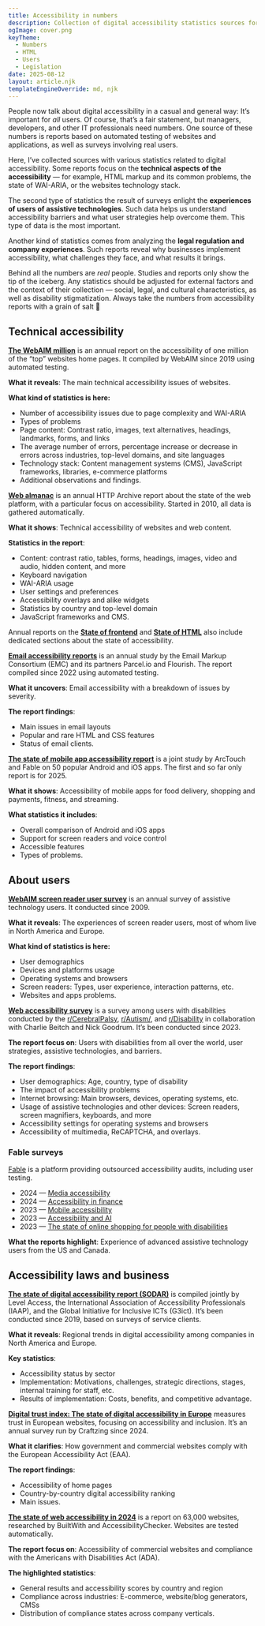 ```yaml
---
title: Accessibility in numbers
description: Collection of digital accessibility statistics sources for developers: Technical reports, user surveys, business studies, and legal regulation research.
ogImage: cover.png
keyTheme:
  - Numbers
  - HTML
  - Users
  - Legislation
date: 2025-08-12
layout: article.njk
templateEngineOverride: md, njk
---
```


People now talk about digital accessibility in a casual and general way: It’s important for *all* users. Of course, that’s a fair statement, but managers, developers, and other IT professionals need numbers. One source of these numbers is reports based on automated testing of websites and applications, as well as surveys involving real users.

Here, I’ve collected sources with various statistics related to digital accessibility. Some reports focus on the **technical aspects of the accessibility** — for example, HTML markup and its common problems, the state of WAI-ARIA, or the websites technology stack.

The second type of statistics the result of surveys enlight the **experiences of users of assistive technologies**. Such data helps us understand accessibility barriers and what user strategies help overcome them. This type of data is the most important.

Another kind of statistics comes from analyzing the **legal regulation and company experiences**. Such reports reveal why businesses implement accessibility, what challenges they face, and what results it brings.

Behind all the numbers are *real* people. Studies and reports only show the tip of the iceberg. Any statistics should be adjusted for external factors and the context of their collection — social, legal, and cultural characteristics, as well as disability stigmatization. Always take the numbers from accessibility reports with a grain of salt 🧂

## Technical accessibility

**[The WebAIM million](https://webaim.org/projects/million/)** is an annual report on the accessibility of one million of the “top” websites home pages. It compiled by WebAIM since 2019 using automated testing.

**What it reveals**: The main technical accessibility issues of websites.

**What kind of statistics is here:**

- Number of accessibility issues due to page complexity and WAI-ARIA
- Types of problems
- Page content: Contrast ratio, images, text alternatives, headings, landmarks, forms, and links
- The average number of errors, percentage increase or decrease in errors across industries, top-level domains, and site languages
- Technology stack: Content management systems (CMS), JavaScript frameworks, libraries, e-commerce platforms
- Additional observations and findings.

**[Web almanac](https://almanac.httparchive.org/en/)** is an annual HTTP Archive report about the state of the web platform, with a particular focus on accessibility. Started in 2010, all data is gathered automatically.

**What it shows**: Technical accessibility of websites and web content.

**Statistics in the report**:

- Content: contrast ratio, tables, forms, headings, images, video and audio, hidden content, and more
- Keyboard navigation
- WAI-ARIA usage
- User settings and preferences
- Accessibility overlays and alike widgets
- Statistics by country and top-level domain
- JavaScript frameworks and CMS.

Annual reports on the **[State of frontend](https://tsh.io/state-of-frontend/)** and **[State of HTML](https://stateofhtml.com/en-US)** also include dedicated sections about the state of accessibility.

**[Email accessibility reports](https://emailmarkup.org/en/reports/accessibility/)** is an annual study by the Email Markup Consortium (EMC) and its partners Parcel.io and Flourish. The report compiled since 2022 using automated testing.

**What it uncovers**: Email accessibility with a breakdown of issues by severity.

**The report findings**:

- Main issues in email layouts
- Popular and rare HTML and CSS features
- Status of email clients.

**[The state of mobile app accessibility report](https://arctouch.com/state-of-mobile-app-accessibility)** is a joint study by ArcTouch and Fable on 50 popular Android and iOS apps. The first and so far only report is for 2025.

**What it shows**: Accessibility of mobile apps for food delivery, shopping and payments, fitness, and streaming.

**What statistics it includes**:

- Overall comparison of Android and iOS apps
- Support for screen readers and voice control
- Accessible features
- Types of problems.

## About users

**[WebAIM screen reader user survey](https://webaim.org/projects/screenreadersurvey10/)** is an annual survey of assistive technology users. It conducted since 2009.

**What it reveals**: The experiences of screen reader users, most of whom live in North America and Europe.

**What kind of statistics is here:**

- User demographics
- Devices and platforms usage
- Operating systems and browsers
- Screen readers: Types, user experience, interaction patterns, etc.
- Websites and apps problems.

**[Web accessibility survey](https://webaccessibilitysurvey.com/survey-results/)** is a survey among users with disabilities conducted by the [r/CerebralPalsy](https://www.reddit.com/r/CerebralPalsy/), [r/Autism/](http://reddit.com/r/autism/), and [r/Disability](https://www.reddit.com/r/disability/) in collaboration with Charlie Beitch and Nick Goodrum. It’s been conducted since 2023.

**The report focus on**: Users with disabilities from all over the world, user strategies, assistive technologies, and barriers.

**The report findings**:

- User demographics: Age, country, type of disability
- The impact of accessibility problems
- Internet browsing: Main browsers, devices, operating systems, etc.
- Usage of assistive technologies and other devices: Screen readers, screen magnifiers, keyboards, and more
- Accessibility settings for operating systems and browsers
- Accessibility of multimedia, ReCAPTCHA, and overlays.

### Fable surveys

[Fable](https://makeitfable.com/) is a platform providing outsourced accessibility audits, including user testing.

- 2024 — [Media accessibility](https://makeitfable.com/insights/media-accessibility/)
- 2024 — [Accessibility in finance](https://makeitfable.com/insights/accessibility-in-finance/)
- 2023 — [Mobile accessibility](https://makeitfable.com/insights/insights-mobile-accessibility/)
- 2023 — [Accessibility and AI](https://makeitfable.com/article/insights-ai-and-accessibility/)
- 2023 — [The state of online shopping for people with disabilities](https://makeitfable.com/insights/insights-the-state-of-online-shopping-for-people-with-disabilities/)

**What the reports highlight**: Experience of advanced assistive technology users from the US and Canada.

## Accessibility laws and business

**[The state of digital accessibility report (SODAR)](https://www.levelaccess.com/state-of-digital-accessibility/)** is compiled jointly by Level Access, the International Association of Accessibility Professionals (IAAP), and the Global Initiative for Inclusive ICTs (G3ict). It’s been conducted since 2019, based on surveys of service clients.

**What it reveals**: Regional trends in digital accessibility among companies in North America and Europe.

**Key statistics**:

- Accessibility status by sector
- Implementation: Motivations, challenges, strategic directions, stages, internal training for staff, etc.
- Results of implementation: Costs, benefits, and competitive advantage.

**[Digital trust index: The state of digital accessibility in Europe](https://www.digitaltrustindex.eu)** measures trust in European websites, focusing on accessibility and inclusion. It’s an annual survey run by Craftzing since 2024.

**What it clarifies**: How government and commercial websites comply with the European Accessibility Act (EAA).

**The report findings**:

- Accessibility of home pages
- Country-by-country digital accessibility ranking
- Main issues.

**[The state of web accessibility in 2024](https://www.accessibilitychecker.org/research-papers/the-state-of-web-accessibility-in-2024-research-report/)** is a report on 63,000 websites, researched by BuiltWith and AccessibilityChecker. Websites are tested automatically.

**The report focus on**: Accessibility of commercial websites and compliance with the Americans with Disabilities Act (ADA).

**The highlighted statistics**:

- General results and accessibility scores by country and region
- Compliance across industries: E-commerce, website/blog generators, CMSs
- Distribution of compliance states across company verticals.
